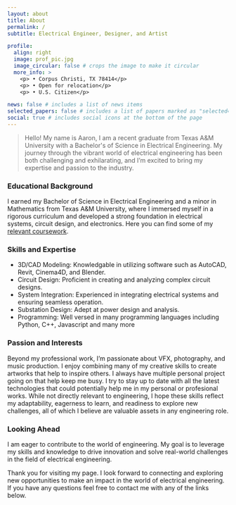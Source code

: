 ```yaml
---
layout: about
title: About
permalink: /
subtitle: Electrical Engineer, Designer, and Artist

profile:
  align: right
  image: prof_pic.jpg
  image_circular: false # crops the image to make it circular
  more_info: >
    <p> • Corpus Christi, TX 78414</p>
    <p> • Open for relocation</p>
    <p> • U.S. Citizen</p>

news: false # includes a list of news items
selected_papers: false # includes a list of papers marked as "selected={true}"
social: true # includes social icons at the bottom of the page
---
```


> Hello! My name is Aaron, I am a recent graduate from Texas A&M University with a Bachelor's of Science in Electrical Engineering. My journey through the vibrant world of electrical engineering has been both challenging and exhilarating, and I’m excited to bring my expertise and passion to the industry.

### Educational Background
  I earned my Bachelor of Science in Electrical Engineering and a minor in Mathematics from Texas A&M University, where I immersed myself in a rigorous curriculum and developed a strong foundation in electrical systems, circuit design, and electronics. Here you can find some of my [relevant coursework](/courses).

### Skills and Expertise
- 3D/CAD Modeling: Knowledgable in utilizing software such as AutoCAD, Revit, Cinema4D, and Blender.
- Circuit Design: Proficient in creating and analyzing complex circuit designs.
- System Integration: Experienced in integrating electrical systems and ensuring seamless operation.
- Substation Design: Adept at power design and analysis.
- Programming: Well versed in many programming languages including Python, C++, Javascript and many more

### Passion and Interests
  Beyond my professional work, I’m passionate about VFX, photography, and music production. I enjoy combining many of my creative skills to create artworks that help to inspire others. I always have multiple personal project going on that help keep me busy. I try to stay up to date with all the latest technologies that could potentially help me in my personal or profesional works. While not directly relevant to engineering, I hope these skills reflect my adaptability, eagerness to learn, and readiness to explore new challenges, all of which I believe are valuable assets in any engineering role.

### Looking Ahead
  I am eager to contribute to the world of engineering. My goal is to leverage my skills and knowledge to drive innovation and solve real-world challenges in the field of electrical engineering.

  Thank you for visiting my page. I look forward to connecting and exploring new opportunities to make an impact in the world of electrical engineering. If you have any questions feel free to contact me with any of the links below.
